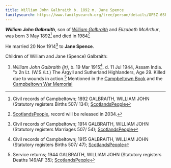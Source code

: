 ```yaml
---
title: William John Galbraith b. 1892 m. Jane Spence
familysearch: https://www.familysearch.org/tree/person/details/GF5Z-6SP
---
```

***William John Galbraith***, son of *[William Galbraith](galbraith-william-1853-mcarthur.md)* and *Elizabeth McArthur*,
was born 3 May 1892[^birth] and died in 1984[^death]

He married 20 Nov 1914[^marriage] to **Jane Spence**.

Children of William and Jane (Spence) Galbraith:

1. *William John Galbraith (jr)*, b. 19 Mar 1915[^wjg-birth]. d. 11 Jul 1944, Assam India. "x 2n Lt. (W.S./Lt.) The Argyll and Sutherland Highlanders, Age 29. Killed due to wounds in action.[^wjg-death]  Mentioned in the [Campbeltown Book](/sources/campbeltown.md#page-365) and the [Campbeltown War Memorial](/sources/campbeltown-war-memorial.md)

[^birth]: Civil records of Campbeltown; 1892 GALBRAITH, WILLIAM JOHN (Statutory registers Births 507/ 134); [ScotlandsPeople](https://www.scotlandspeople.gov.uk/view-image/nrs_stat_births/43434921)

[^death]: [ScotlandsPeople](https://www.scotlandspeople.gov.uk/record-results?search_type=people&dl_cat=statutory&dl_rec=statutory-deaths&surname=Galbraith&surname_so=exact&forename=William&forename_so=starts&other_surname_so=exact&mmsurname_so=exact&sex=M&from_year=1984&to_year=1984&birth_year=1892&birth_year_range=1&record_type=stat_deaths), record will be released in 2034.

[^marriage]: Civil records of Campbeltown; 1914 GALBRAITH, WILLIAM JOHN (Statutory registers Marriages 507/ 54); [ScotlandsPeople](https://www.scotlandspeople.gov.uk/view-image/nrs_stat_marriages/3123703)

[^wjg-birth]: Civil records of Campbeltown; 1915 GALBRAITH, WILLIAM JOHN (Statutory registers Births 507/ 47); [ScotlandsPeople](https://www.scotlandspeople.gov.uk/view-image/nrs_stat_births/46762723)

[^wjg-death]: Service returns; 1944 GALBRAITH, WILLIAM JOHN (Statutory registers Deaths 149/AF 35); [ScotlandsPeople](https://www.scotlandspeople.gov.uk/view-image/nrs_stat_deaths/9805908)


